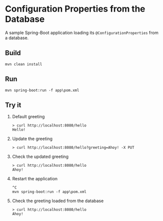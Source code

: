 # Configuration Properties from the Database

A sample Spring-Boot application loading its `@ConfigurationProperties` from a database.

## Build
```
mvn clean install
```

## Run
```
mvn spring-boot:run -f app\pom.xml
```

## Try it
1. Default greeting
    ```
    > curl http://localhost:8080/hello
    Hello!
    ```
2. Update the greeting
    ```
    > curl http://localhost:8080/hello?greeting=Ahoy! -X PUT
    ```
3. Check the updated greeting
    ```
    > curl http://localhost:8080/hello
    Ahoy!
    ```
4. Restart the application
    ```
    ^C
    mvn spring-boot:run -f app\pom.xml
    ```
5. Check the greeting loaded from the database
    ```
    > curl http://localhost:8080/hello
    Ahoy!
    ```